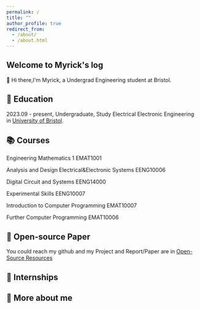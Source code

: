 ```yaml
---
permalink: /
title: ""
author_profile: true
redirect_from: 
  - /about/
  - /about.html
---
```


Welcome to Myrick's log
------
🤖 Hi there,I'm Myrick, a Undergrad Engineering student at Bristol.

📖 Education
------
2023.09 - present, Undergraduate, Study Electrical Electronic Engineering in [University of Bristol](https://www.bristol.ac.uk).

📚 Courses
------
Engineering Mathematics 1 EMAT1001

Analysis and Design Electrical&Electronic Systems EENG10006

Digital Circuit and Systems EENG14000

Experimental Skills EENG10007

Introduction to Computer Programming EMAT10007

Further Computer Programming EMAT10006

📑 Open-source Paper
------
You could reach my github and my Project and Report/Paper are in [Open-Source Resources](https://github.com/rickkwang/EELab_report)

💼 Internships
------

🫥 More about me
------
